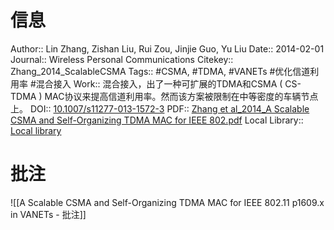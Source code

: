 # 信息
Author:: Lin Zhang, Zishan Liu, Rui Zou, Jinjie Guo, Yu Liu
Date:: 2014-02-01
Journal:: Wireless Personal Communications
Citekey:: Zhang_2014_ScalableCSMA
Tags::  #CSMA, #TDMA, #VANETs #优化信道利用率 #混合接入 
Work:: 混合接入，出了一种可扩展的TDMA和CSMA ( CS-TDMA ) MAC协议来提高信道利用率。然而该方案被限制在中等密度的车辆节点上。
DOI:: [10.1007/s11277-013-1572-3](https://doi.org/10.1007/s11277-013-1572-3)
PDF:: [Zhang et al_2014_A Scalable CSMA and Self-Organizing TDMA MAC for IEEE 802.pdf](zotero://open-pdf/library/items/XCM4ZKEK)
Local Library:: [Local library](zotero://select/items/1_VQX6RXIB)

# 批注
![[A Scalable CSMA and Self-Organizing TDMA MAC for IEEE 802.11 p1609.x in VANETs - 批注]]